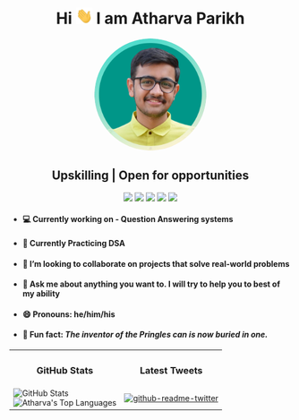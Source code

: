 <!-- **AtharvaParikh/AtharvaParikh** is a ✨ _special_ ✨ repository because its `README.md` (this file) appears on your GitHub profile. -->

<!-- Here are some ideas to get you started: -->

<h1 align="center"> Hi <img src="https://raw.githubusercontent.com/ABSphreak/ABSphreak/master/gifs/Hi.gif" width="30px"> I am Atharva Parikh</h1>

<p align="center"><img src="https://github.com/AtharvaParikh/AtharvaParikh/blob/main/github1.png" height="auto" width="200" style="border-radius:50%"></p>
<h2 align="center">Upskilling | Open for opportunities</h2>
<p align="center">
  <a href="https://www.twitter.com/aparikh0111"><img src="https://img.shields.io/badge/twitter-%231DA1F2.svg?&style=for-the-badge&logo=twitter&logoColor=white" height=30></a> 
  <a href="https://www.linkedin.com/in/atharvaparikh"><img src="https://img.shields.io/badge/linkedin-%230077B5.svg?&style=for-the-badge&logo=linkedin&logoColor=white" height=30></a> 
  <a href="https://auth.geeksforgeeks.org/user/atharvaparikh07/practice/"><img src="https://img.shields.io/badge/GeeksforGeeks-gray?style=for-the-badge&logo=geeksforgeeks&logoColor=35914c" height=30></a>
  <a href="https://leetcode.com/ap07/"><img src="https://img.shields.io/badge/LeetCode-000000?style=for-the-badge&logo=LeetCode&logoColor=#d16c06" height=30></a>
  <a href="mailto:aptahrairkvha@gmail.com"><img src="https://img.shields.io/badge/Gmail-D14836?style=for-the-badge&logo=gmail&logoColor=white" height=30></a>
</p>
<ul>
  <li><h4>💻 Currently working on - Question Answering systems</h4></li>
  <li><h4>🌱 Currently Practicing DSA</h4></li>
  <li><h4>👯 I’m looking to collaborate on projects that solve real-world problems</h4></li>
  <li><h4>💬 Ask me about anything you want to. I will try to help you to best of my ability</h4></li>
  <li><h4>😄 Pronouns: he/him/his</h4></li>
  <li><h4>📖 <b>Fun fact</b>: <i>The inventor of the Pringles can is now buried in one.</i></h4></li>
</ul>

<table>
  <tr>
    <th><h3>GitHub Stats</h3></th>
    <th><h3>Latest Tweets</h2></th>
  </tr>
  <tr>
    <td>
      <img src="https://github-readme-stats.vercel.app/api?username=AtharvaParikh&show_icons=true&theme=blue-green" alt="GitHub Stats">
      <br>
      <img src="https://github-readme-stats.vercel.app/api/top-langs/?username=AtharvaParikh&theme=blue-green" alt="Atharva's Top Languages">
    </td>
    <td><a href="https://twitter.com/aparikh0111"><img src="https://github-readme-twitter.gazf.vercel.app/api?id=aparikh0111&amp;layout=normal&show_reply=off" alt="github-readme-twitter" width="350"></td>
  </tr>
</table>
